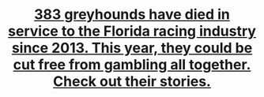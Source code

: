 <!doctype html>
<html lang="en">
    <head>
        <meta name="viewport" content="width=device-width, initial-scale=1.0">
        <link rel="stylesheet" href="https://aglorioso.github.io/greyound_news_app/build/static/style.css" >        
        <link rel="stylesheet" href="https://cdnjs.cloudflare.com/ajax/libs/leaflet/0.7.7/leaflet.css" >
        <script src="https://cdnjs.cloudflare.com/ajax/libs/leaflet/0.7.7/leaflet.js"></script>
    </head>
    <body>
           <header>
            <h1>
            <a href="http://naplesnews-floridagreyhounds.com/build/index.html">383 greyhounds have died in service to the Florida racing industry since 2013. This year, they could be cut free from gambling all together. Check out their stories.</a> <br/><br/>
            </h1>
        </header>
</body>
</html>